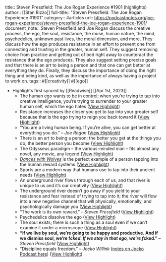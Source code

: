 title:: Steven Pressfield: The Joe Rogan Experience #1901 (highlights)
author:: [[Stan Rizzo]]
full-title:: "Steven Pressfield: The Joe Rogan Experience \#1901"
category:: #articles
url:: https://podcastnotes.org/joe-rogan-experience/steven-pressfield-the-joe-rogan-experience-1901/
document_note:: Steven Pressfield and Joe Rogan discuss the creative process, the ego, the soul, resistance, the muse, human nature, the mind, psychedelics, unknown past lives, the moral dimension, and more. They discuss how the ego produces resistance in an effort to prevent one from connecting and trusting in the greater, human self. They suggest removing choice from practice and getting out of bed right away to counteract the resistance that the ego produces. They also suggest setting precise goals and that there is an art to being a person and that one can get better at everything they do. Finally, they discuss the importance of doing the right thing and being kind, as well as the importance of always having a project to work on.
tags:: #[[creativity]] #[[ego]]

- Highlights first synced by [[Readwise]] [[Apr 1st, 2023]]
	- The human ego wants to be in control; when you’re trying to tap into creative intelligence, you’re trying to surrender to your greater human self, which the ego hates ([View Highlight](https://read.readwise.io/read/01gwwxm99bh5j8rj3b73yym58j))
	- Resistance increases the closer you get to tap into your greater self because that is the ego trying to reign you back toward it ([View Highlight](https://read.readwise.io/read/01gwwxmgv6024kyns7wdhkghrx))
	- “You are a living human being. If you’re alive, you can get better at everything you do.” – *Joe Rogan* ([View Highlight](https://read.readwise.io/read/01gwwxmz4pgx8nyx0nfvsya3z0))
	- There is an art to being a person; the better you get at the things you do, the better person you become ([View Highlight](https://read.readwise.io/read/01gwwxn6sbg8tx4r0zp7pr6j7k))
	- The Odysseus paradigm – the various-minded man – fits almost any novel, any movie, any legend ([View Highlight](https://read.readwise.io/read/01gwwxnf8jgehgkc2atafb8ak2))
	- [*Dances with Wolves*](https://www.imdb.com/title/tt0099348/) is the perfect example of a person tapping into the human reward systems ([View Highlight](https://read.readwise.io/read/01gwwxp86gnyc3crhat8ag4wec))
	- Sports are a modern way that humans use to tap into their ancient needs ([View Highlight](https://read.readwise.io/read/01gwwxp7dwzt18scfrj0xq3dch))
	- An underground river flows through each of us, and that river is unique to us and it’s our creativity ([View Highlight](https://read.readwise.io/read/01gwwxpjbt2t394dhsbek2h8g7))
	- The underground river doesn’t go away if you yield to your resistance and fear instead of trying to tap into it; the river will flow into a new negative channel that will physically, emotionally, and psychologically damage you ([View Highlight](https://read.readwise.io/read/01gwwxpm84teyd5878eja3gpym))
	- “The work is its own reward.” – *Steven Pressfield* ([View Highlight](https://read.readwise.io/read/01gwwxpshrftawpxrw1dtr4tc6))
	- Psychedelics dissolve the ego ([View Highlight](https://read.readwise.io/read/01gwwxq0sxz07832tcvnnq47yr))
	- The soul exists; there is such a thing as a soul even if we can’t examine it under a microscope ([View Highlight](https://read.readwise.io/read/01gwwxqpcn3tkz710tpdq1xgwf))
	- **“If we live by soul, we’re going to be happy and productive. And if we dismiss soul, we’re f*cked. If we stay in that ego, we’re f*cked.”** – *Steven Pressfield* ([View Highlight](https://read.readwise.io/read/01gwwxqn7yhsavm19yt45a95ch))
	- “Discipline equals freedom.” – *Jocko Willink* ([notes on Jocko Podcast here](https://podcastnotes.org/jocko-podcast/)) ([View Highlight](https://read.readwise.io/read/01gwwxqtmyb545w2300e69vq2x))
